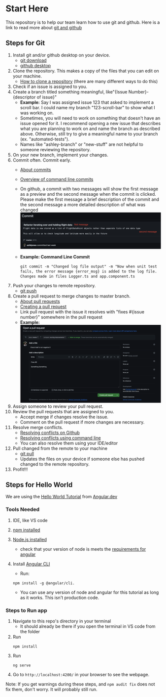 # Start Here
This repository is to help our team learn how to use git and github. Here is a link to read more about [git and github](https://docs.github.com/en/get-started/quickstart/about-github-and-git)

## Steps for Git
1. Install git and/or github desktop on your device.
    * [git download](https://git-scm.com/)
    * [github desktop](https://desktop.github.com/)
2. Clone the repository. This makes a copy of the files that you can edit on your machine.
    * [How to clone a repository](https://docs.github.com/en/repositories/creating-and-managing-repositories/cloning-a-repository) (there are many different ways to do this)
3. Check if an issue is assigned to you.
4. Create a branch titled something meaningful, like"{Issue Number}-{descriptor of issue}"
    * **Example:** Say I was assigned issue 123 that asked to implement a scroll bar. I could name my branch "123-scroll-bar" to show what I was working on.
    * Sometimes, you will need to work on something that doesn't have an issue opened for it. I recommend opening a new issue that describes what you are planning to work on and name the branch as described above. Otherwise, still try to give a meaningful name to your branch (ex. "automated-tests").
    * Names like "ashley-branch" or "new-stuff" are not helpful to someone reviewing the repository.
5. On your new branch, implement your changes.
6. Commit often. Commit early.
    * [About commits](https://docs.github.com/en/pull-requests/committing-changes-to-your-project/creating-and-editing-commits/about-commits)
    * [Overview of command line commits](https://github.com/git-guides/git-commit)
    * On github, a commit with two messages will show the first message as a preview and the second message when the commit is clicked. Please make the first message a brief description of the commit and the second message a more detailed description of what was changed
  ![commit](./images/example_commit.png)
    * **Example: Command Line Commit**
      
          git commit -m "Changed log file output" -m "Now when unit test fails, the error message {error_msg} is added to the log file. Changes made in files Logger.ts and app.component.ts
7. Push your changes to remote repository.
    * [git push](https://github.com/git-guides/git-push)
8. Create a pull request to merge changes to master branch.
    * [About pull requests](https://docs.github.com/en/pull-requests/collaborating-with-pull-requests/proposing-changes-to-your-work-with-pull-requests/about-pull-requests)
    * [Creating a pull request](https://docs.github.com/en/pull-requests/collaborating-with-pull-requests/proposing-changes-to-your-work-with-pull-requests/creating-a-pull-request)
    * Link pull request with the issue it resolves with "fixes #{issue number}" somewhere in the pull request
    *  **Example:**
  ![pull request example](./images/pull_request.png)
9. Assign someone to review your pull request.
10. Review the pull requests that are assigned to you.
    * Accept merge if changes resolve the issue.
    * Comment on the pull request if more changes are necessary.
11. Resolve merge conflicts.
    * [Resolving conflicts on Github](https://docs.github.com/en/pull-requests/collaborating-with-pull-requests/addressing-merge-conflicts/resolving-a-merge-conflict-on-github)
    * [Resolving conflicts using command line](https://docs.github.com/en/pull-requests/collaborating-with-pull-requests/addressing-merge-conflicts/resolving-a-merge-conflict-using-the-command-line)
    * You can also resolve them using your IDE/editor
12. Pull changed from the remote to your machine
    * [git pull](https://github.com/git-guides/git-pull)
    * Updates the files on your device if someone else has pushed changed to the remote repository.
13. Profit!!!

## Steps for Hello World
We are using the [Hello World Tutorial](https://angular.dev/tutorials/first-app/hello-world) from [Angular.dev](https://angular.dev/)
### Tools Needed
1. IDE, like VS code
2. [npm installed](https://docs.npmjs.com/downloading-and-installing-node-js-and-npm)
3. [Node.js installed](https://nodejs.org/en/download/)
    * check that your version of node is meets the [requirements for angular](https://unpkg.com/browse/@angular/core@17.1.1/package.json)
4. Install [Angular CLI](https://angular.dev/tools/cli)
    * Run:
  
    ```
    npm install -g @angular/cli.
    ```
    * You can use any version of node and angular for this tutorial as long as it works. This isn't production code.
  

### Steps to Run app
1. Navigate to this repo's directory in your terminal
    * It should already be there if you open the terminal in VS code from the folder
2. Run
    ```
    npm install
    ```
3. Run
   ```
   ng serve
   ```
4. Go to `http://localhost:4200/` in your browser to see the webpage.

Note: If you get warnings during these steps, and `npm audit fix` does not fix them, don't worry. It will probably still run.
